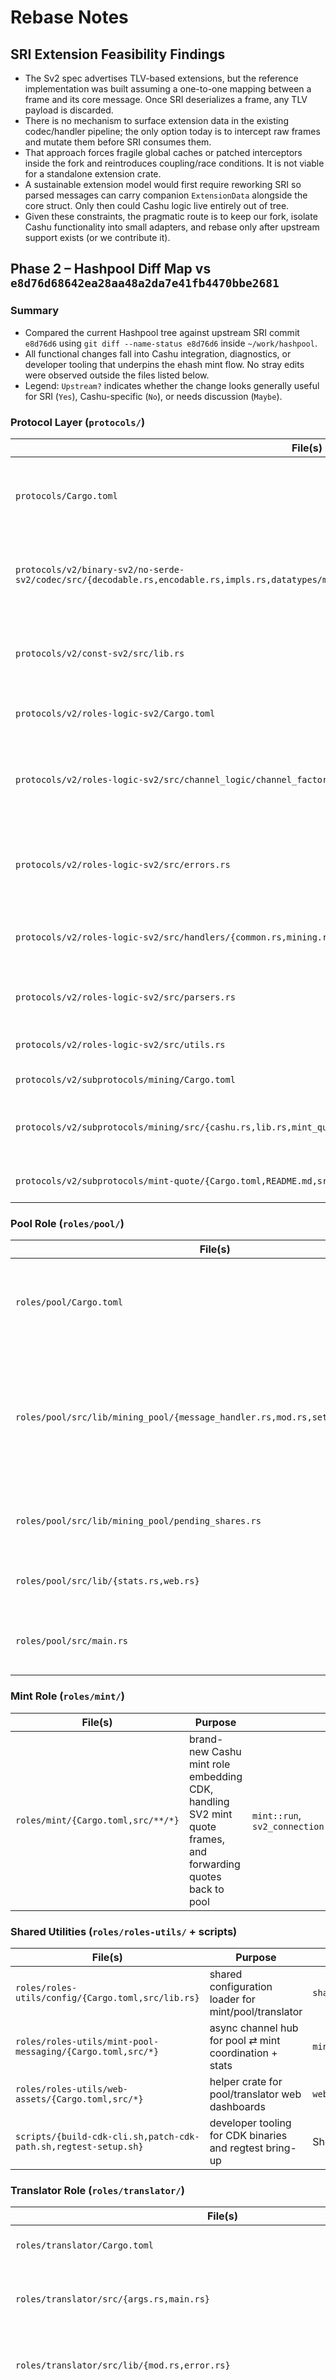 # Rebase Notes

## SRI Extension Feasibility Findings

- The Sv2 spec advertises TLV-based extensions, but the reference implementation was built assuming a one-to-one mapping between a frame and its core message. Once SRI deserializes a frame, any TLV payload is discarded.
- There is no mechanism to surface extension data in the existing codec/handler pipeline; the only option today is to intercept raw frames and mutate them before SRI consumes them.
- That approach forces fragile global caches or patched interceptors inside the fork and reintroduces coupling/race conditions. It is not viable for a standalone extension crate.
- A sustainable extension model would first require reworking SRI so parsed messages can carry companion `ExtensionData` alongside the core struct. Only then could Cashu logic live entirely out of tree.
- Given these constraints, the pragmatic route is to keep our fork, isolate Cashu functionality into small adapters, and rebase only after upstream support exists (or we contribute it).

## Phase 2 – Hashpool Diff Map vs `e8d76d68642ea28aa48a2da7e41fb4470bbe2681`

### Summary
- Compared the current Hashpool tree against upstream SRI commit `e8d76d6` using `git diff --name-status e8d76d6` inside `~/work/hashpool`.
- All functional changes fall into Cashu integration, diagnostics, or developer tooling that underpins the ehash mint flow. No stray edits were observed outside the files listed below.
- Legend: `Upstream?` indicates whether the change looks generally useful for SRI (`Yes`), Cashu-specific (`No`), or needs discussion (`Maybe`).

### Protocol Layer (`protocols/`)
| File(s) | Purpose | Shim / Entry Point | Upstream? | Notes |
| --- | --- | --- | --- | --- |
| `protocols/Cargo.toml` | register `mint-quote-sv2` crate and expose Cashu types | `mint_quote_sv2` feature wiring | No | Only needed when pool ↔ mint protocol is enabled. |
| `protocols/v2/binary-sv2/no-serde-sv2/codec/src/{decodable.rs,encodable.rs,impls.rs,datatypes/mod.rs,datatypes/non_copy_data_types/mod.rs,lib.rs}` | add `CompressedPubKey` primitive support required by quote + share messages | `binary_sv2::CompressedPubKey` | Maybe | Generic serialization upgrade; could be proposed upstream. |
| `protocols/v2/const-sv2/src/lib.rs` | reserve mint-quote protocol discriminant + message IDs, set channel bits | `SV2_MINT_QUOTE_PROTOCOL_DISCRIMINANT` | Maybe | Depends on upstream appetite for mint extension namespace. |
| `protocols/v2/roles-logic-sv2/Cargo.toml` | pull in `mint-quote-sv2` | `mint_quote_sv2` | No | Only relevant for Cashu flow. |
| `protocols/v2/roles-logic-sv2/src/channel_logic/channel_factory.rs` | capture share header hash / locking key, fix endianness on target comparisons, bubble mint errors | `ChannelFactory::check_hash`, `OnNewShare::SendSubmitShareUpstream` | Maybe | Hash fix is a bug fix; hash + locking key wiring is Cashu specific. |
| `protocols/v2/roles-logic-sv2/src/errors.rs` | add `MissingPremintSecret` and `KeysetError` variants | `Error::MissingPremintSecret`, `Error::KeysetError` | Maybe | Variants are Cashu-driven but could ship upstream once gated. |
| `protocols/v2/roles-logic-sv2/src/handlers/{common.rs,mining.rs}` | relax logging, ignore benign difficulty errors | `ParseUpstreamMiningMessages::parse_message` | Yes | Minor UX tweaks, candidate for upstream. |
| `protocols/v2/roles-logic-sv2/src/parsers.rs` | introduce `Minting` parser enum, route mint quote + notification frames, extend mining `SubmitShares*` with hash/locking key | `PoolMessages::Minting`, `Mining::MintQuoteNotification` | No | Requires mint quote protocol definitions. |
| `protocols/v2/roles-logic-sv2/src/utils.rs` | adjust logging guard for new share hash usage | `log_message` | Maybe | Tiny helper tweak, neutral. |
| `protocols/v2/subprotocols/mining/Cargo.toml` | enable optional mint features & CDK deps | `mint-quote-sv2` dependency | No | Cashu only. |
| `protocols/v2/subprotocols/mining/src/{cashu.rs,lib.rs,mint_quote_notification.rs,open_channel.rs,submit_shares.rs}` | add Cashu keyset/amount helpers, extend submit messages with `hash` + `locking_pubkey`, emit mint quote notifications, surface `OpenMiningChannelError::no_mint_keyset` | `mining_sv2::cashu::*`, `SubmitSharesExtended::hash` | No | Defines the Cashu-facing message surface. |
| `protocols/v2/subprotocols/mint-quote/{Cargo.toml,README.md,src/*}` | new protocol crate describing MintQuoteRequest/Response/Error | `mint_quote_sv2::MintQuoteRequest` | No | Entirely Cashu specific. |

### Pool Role (`roles/pool/`)
| File(s) | Purpose | Shim / Entry Point | Upstream? | Notes |
| --- | --- | --- | --- | --- |
| `roles/pool/Cargo.toml` | add `roles-utils` crates, mint quote protocol, Cashu deps | `ehash` helper crate | No | Pool-only wiring. |
| `roles/pool/src/lib/mining_pool/{message_handler.rs,mod.rs,setup_connection.rs}` | hook submit-share path to mint quote pipeline, track mint connection, register SV2 mint frames | `Pool::send_extension_message_to_downstream`, `handle_mint_quote_response` | No | Core Cashu integration. |
| `roles/pool/src/lib/mining_pool/pending_shares.rs` | manage share ↔ quote state until mint responds | `PendingShareManager::add/remove` | No | Cashu shim. |
| `roles/pool/src/lib/{stats.rs,web.rs}` | track quote metrics, expose status UI | `StatsHandle::send_stats`, `web::spawn_server` | No | Hashpool diagnostics. |
| `roles/pool/src/main.rs` | CLI wiring for mint connection + web server | `PoolCliArgs` | No | Cashu runtime glue. |

### Mint Role (`roles/mint/`)
| File(s) | Purpose | Shim / Entry Point | Upstream? | Notes |
| --- | --- | --- | --- | --- |
| `roles/mint/{Cargo.toml,src/**/*}` | brand-new Cashu mint role embedding CDK, handling SV2 mint quote frames, and forwarding quotes back to pool | `mint::run`, `sv2_connection::message_handler::handle_pool_frame` | No | Pure Hashpool functionality. |

### Shared Utilities (`roles/roles-utils/` + scripts)
| File(s) | Purpose | Shim / Entry Point | Upstream? | Notes |
| --- | --- | --- | --- | --- |
| `roles/roles-utils/config/{Cargo.toml,src/lib.rs}` | shared configuration loader for mint/pool/translator | `shared_config::load_config` | No | Cashu-specific config abstraction. |
| `roles/roles-utils/mint-pool-messaging/{Cargo.toml,src/*}` | async channel hub for pool ⇄ mint coordination + stats | `mint_pool_messaging::MessageHub` | No | Supports mint bridge. |
| `roles/roles-utils/web-assets/{Cargo.toml,src/*}` | helper crate for pool/translator web dashboards | `web_assets::render_dashboard` | No | UI only. |
| `scripts/{build-cdk-cli.sh,patch-cdk-path.sh,regtest-setup.sh}` | developer tooling for CDK binaries and regtest bring-up | Shell entry points | No | Local DX. |

### Translator Role (`roles/translator/`)
| File(s) | Purpose | Shim / Entry Point | Upstream? | Notes |
| --- | --- | --- | --- | --- |
| `roles/translator/Cargo.toml` | add CDK wallet + web deps | Translator feature wiring | No | Cashu specific. |
| `roles/translator/src/{args.rs,main.rs}` | CLI args for wallet DB, mint endpoint, web UI | `TranslatorCliArgs` | No | Runtime glue. |
| `roles/translator/src/lib/{mod.rs,error.rs}` | thread Cashu services through translator lifecycle | `Translator::new` | No | Cashu integration. |
| `roles/translator/src/lib/proxy/bridge.rs` | capture share hash + locking key, attach wallet, manage keyset broadcasts, translate SubmitShares with Cashu metadata | `Bridge::translate_submit`, `Bridge::new` | No | Cashu-specific share handling. |
| `roles/translator/src/lib/upstream_sv2/{mod.rs,upstream.rs,extension_handler.rs}` | parse mint quote notifications, maintain mint connection state | `extension_handler::handle_mint_notification` | No | Cashu extension surface. |
| `roles/translator/src/lib/downstream_sv1/{diff_management.rs,downstream.rs,mod.rs}` | align diff logic with share hash tracking & wallet metrics | `Downstream::on_submit_share` | No | Hash tracking to support quotes. |
| `roles/translator/src/lib/{proxy_config.rs,status.rs,miner_stats.rs,web.rs}` | expose wallet state via web, share metrics, config plumbing | `web::spawn_server`, `miner_stats::record_quote` | No | Hashpool instrumentation. |

### Tests & Tooling
| File(s) | Purpose | Shim / Entry Point | Upstream? | Notes |
| --- | --- | --- | --- | --- |
| `roles/tests-integration/{Cargo.toml,tests/common/{mod.rs,sniffer.rs}}` | add mint mock support & SV2 sniffing for Cashu flows | `common::mint::MockMint` (in-tree) | No | Enables ehash E2E testing. |
| `roles/test-utils/mining-device-sv1/src/client.rs` | propagate locking pubkey/hash in fake miner submissions | `TestClient::submit_share` | No | Supports Cashu share data. |
| `utils/message-generator/src/into_static.rs` | extend helper to cover new mint message types | `IntoStatic` impls | Maybe | Generic improvement, could upstream. |

### Documentation & Environment
- Added runbooks (`EHASH_PROTOCOL.md`, `PAYMENT_*`, `QUICK_DEPLOY_PLAN.md`, `TLV_INFRASTRUCTURE_PLAN.md`, `TUI_UNFUCK_GUIDE.md`) that describe the Cashu economics and deployment steps.
- Introduced Nix/devenv scaffolding (`flake.nix`, `devenv.nix`, `bitcoind.nix`, etc.) plus `justfile` helpers.
- Bundled CDK binaries (`bin/cdk-cli`, `bin/cdk-mint-cli`) for local testing.

### Candidate Upstream Contributions
- `protocols/v2/binary-sv2` `CompressedPubKey` primitive support.
- Target endianness cleanup in `channel_logic/channel_factory.rs`.
- Less noisy logging around `difficulty-too-low` share rejects.
- `utils/message-generator` static conversion helpers for new datatypes.

Everything else is intentionally Hashpool-specific and should stay local unless SRI adopts a comparable minting workflow.

### Scope Check
Command used: `git diff --name-status e8d76d68642ea28aa48a2da7e41fb4470bbe2681`. No additional tracked changes exist outside the paths enumerated above.
